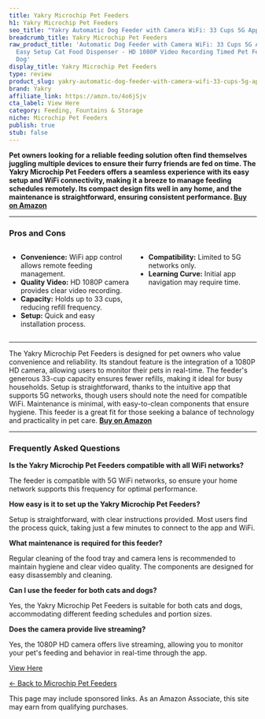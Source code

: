 ```yaml
---
title: Yakry Microchip Pet Feeders
h1: Yakry Microchip Pet Feeders
seo_title: "Yakry Automatic Dog Feeder with Camera WiFi: 33 Cups 5G App\u2026"
breadcrumb_title: Yakry Microchip Pet Feeders
raw_product_title: 'Automatic Dog Feeder with Camera WiFi: 33 Cups 5G App Control
  Easy Setup Cat Food Dispenser - HD 1080P Video Recording Timed Pet Feeder for Cat
  Dog'
display_title: Yakry Microchip Pet Feeders
type: review
product_slug: yakry-automatic-dog-feeder-with-camera-wifi-33-cups-5g-app-control-easy-fc409aae
brand: Yakry
affiliate_link: https://amzn.to/4o6jSjv
cta_label: View Here
category: Feeding, Fountains & Storage
niche: Microchip Pet Feeders
publish: true
stub: false
---
```


<div id="intro" class="full-width">
  <p><strong>Pet owners looking for a reliable feeding solution often find themselves juggling multiple devices to ensure their furry friends are fed on time. The Yakry Microchip Pet Feeders offers a seamless experience with its easy setup and WiFi connectivity, making it a breeze to manage feeding schedules remotely. Its compact design fits well in any home, and the maintenance is straightforward, ensuring consistent performance. <a href="https://amzn.to/4o6jSjv" rel="nofollow sponsored noopener" target="_blank"><strong>Buy on Amazon</strong></a></strong></p>
</div>

<hr />
<h3 id="pros-cons">Pros and Cons</h3>
<div class="pc-grid" style="display:grid;grid-template-columns:1fr 1fr;gap:16px;">
  <ul>
    <li><strong>Convenience:</strong> WiFi app control allows remote feeding management.</li>
    <li><strong>Quality Video:</strong> HD 1080P camera provides clear video recording.</li>
    <li><strong>Capacity:</strong> Holds up to 33 cups, reducing refill frequency.</li>
    <li><strong>Setup:</strong> Quick and easy installation process.</li>
  </ul>
  <ul>
    <li><strong>Compatibility:</strong> Limited to 5G networks only.</li>
    <li><strong>Learning Curve:</strong> Initial app navigation may require time.</li>
  </ul>
</div>
<hr />

<div class="full-width">
  <p>The Yakry Microchip Pet Feeders is designed for pet owners who value convenience and reliability. Its standout feature is the integration of a 1080P HD camera, allowing users to monitor their pets in real-time. The feeder's generous 33-cup capacity ensures fewer refills, making it ideal for busy households. Setup is straightforward, thanks to the intuitive app that supports 5G networks, though users should note the need for compatible WiFi. Maintenance is minimal, with easy-to-clean components that ensure hygiene. This feeder is a great fit for those seeking a balance of technology and practicality in pet care. <a href="https://amzn.to/4o6jSjv" rel="nofollow sponsored noopener" target="_blank"><strong>Buy on Amazon</strong></a></p>
</div>

<hr />
<h3 id="faqs">Frequently Asked Questions</h3>

<p><strong>Is the Yakry Microchip Pet Feeders compatible with all WiFi networks?</strong></p>
<p>The feeder is compatible with 5G WiFi networks, so ensure your home network supports this frequency for optimal performance.</p>

<p><strong>How easy is it to set up the Yakry Microchip Pet Feeders?</strong></p>
<p>Setup is straightforward, with clear instructions provided. Most users find the process quick, taking just a few minutes to connect to the app and WiFi.</p>

<p><strong>What maintenance is required for this feeder?</strong></p>
<p>Regular cleaning of the food tray and camera lens is recommended to maintain hygiene and clear video quality. The components are designed for easy disassembly and cleaning.</p>

<p><strong>Can I use the feeder for both cats and dogs?</strong></p>
<p>Yes, the Yakry Microchip Pet Feeders is suitable for both cats and dogs, accommodating different feeding schedules and portion sizes.</p>

<p><strong>Does the camera provide live streaming?</strong></p>
<p>Yes, the 1080P HD camera offers live streaming, allowing you to monitor your pet's feeding and behavior in real-time through the app.</p>
<p><a class="btn" href="https://amzn.to/4o6jSjv" target="_blank" rel="nofollow sponsored noopener">View Here</a></p>
<p><a href="/roundups/feeding-fountains-storage/microchip-pet-feeders/">← Back to Microchip Pet Feeders</a></p>
<aside class="disclosure">This page may include sponsored links. As an Amazon Associate, this site may earn from qualifying purchases.</aside>
